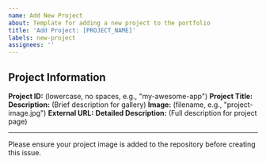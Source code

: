 ```yaml
---
name: Add New Project
about: Template for adding a new project to the portfolio
title: 'Add Project: [PROJECT_NAME]'
labels: new-project
assignees: ''
---
```


## Project Information

**Project ID:** (lowercase, no spaces, e.g., "my-awesome-app")
**Project Title:** 
**Description:** (Brief description for gallery)
**Image:** (filename, e.g., "project-image.jpg")
**External URL:** 
**Detailed Description:** (Full description for project page)

---

Please ensure your project image is added to the repository before creating this issue.
